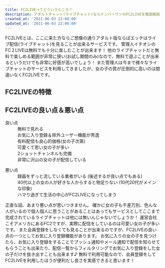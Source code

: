 ```yaml
---
title: FC2LIVEってどういうところ？
description: アダルトチャット(ライブチャット)ならナンバーワンのFC2LIVEを徹底解説！管理人オススメのポイントをわかりやすく解説しています♪無料で楽しめるアダルトチャットで今夜のおかずを探してみましょう☆
created_at: '2021-06-03 22:00:00'
updated_at: '2021-06-03 22:00:00'
---
```


FC2LIVEとは、ここに来た方ならご想像の通りアダルト版ならばエッチはライブ配信(ライブチャット)を見ることが出来るサービスです。
管理人イチオシのFC２LIVEは無料でも十分に楽しむことが出来ます！
他のライブチャットだと無料で楽しめる範囲が非常に狭い(お試し期間のみ)なので、無料で遊ぶことが出来るというだけでも非常に好感が高いでしょう！
また管理人は今まで様々なライブチャットのサービスを利用してきましたが、女の子の質が圧倒的に高いのは間違いなくFC2LIVEです。

## FC2LIVEの特徴



## FC2LIVEの良い点＆悪い点

<dl>
  <dt>良い点</dt>
  <dd>無料で見れる</dd>
  <dd>お気に入り登録＆除外ユーザー機能が秀逸</dd>
  <dd>有料配信も良心的価格(女の子次第)</dd>
  <dd>可愛くて若い女の子が多い</dd>
  <dd>2ショットチャンネルも完備</dd>
  <dd>非常に沢山の女の子が配信している</dd>
</dl>



<dl>
  <dt>悪い点</dt>
  <dd>
    録画をずっと流している業者がいる
    (後述するが良い点でもある)
  </dd>
  <dd>
    40代以上の女の人が好きな人からすると物足りない
    (10代20代がメインな印象)
  </dd>
  <dd>ハマり過ぎて生活の中心がFC2LIVEになってしまう</dd>
</dl>


正直な話、あまり悪い点が思いつきません。
確かに女の子も千差万別、色んな人がいるので個人個人に思うことがあることはあってもサービスとしてここまで完成されているライブチャットは他には無いんじゃないでしょうか！
運営会社こそアメリカにあるFC2ですが、実際に配信をしているのは可愛い女の子が多いです。
また会員登録をしなくても見ることが出来るのですが、FC2LIVEの良い点の一つとしてお気に入り登録機能があります。
お気に入りの女の子を見つけたら、お気に入り登録をすることでプッシュ通知やメール通知で配信を知らせてもらうことも出来たり、配信一覧からフィルタリングでお気に入り登録をした女の子だけを抜き出すことも出来ます♪
無料で利用可能なので、会員登録をしてFC2LIVEを利用したほうが便利だし良さを実感できると思います！
